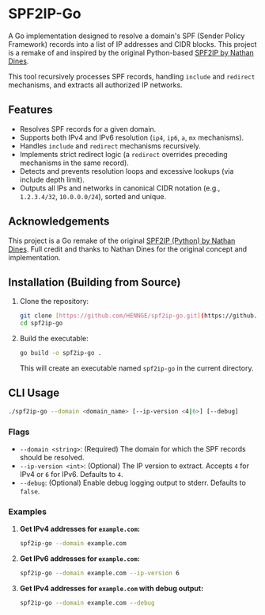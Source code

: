 # SPF2IP-Go

A Go implementation designed to resolve a domain's SPF (Sender Policy Framework) records into a list of IP addresses and CIDR blocks. This project is a remake of and inspired by the original Python-based [SPF2IP by Nathan Dines](https://github.com/nathandines/SPF2IP).

This tool recursively processes SPF records, handling `include` and `redirect` mechanisms, and extracts all authorized IP networks.

## Features

- Resolves SPF records for a given domain.
- Supports both IPv4 and IPv6 resolution (`ip4`, `ip6`, `a`, `mx` mechanisms).
- Handles `include` and `redirect` mechanisms recursively.
- Implements strict redirect logic (a `redirect` overrides preceding mechanisms in the same record).
- Detects and prevents resolution loops and excessive lookups (via include depth limit).
- Outputs all IPs and networks in canonical CIDR notation (e.g., `1.2.3.4/32`, `10.0.0.0/24`), sorted and unique.

## Acknowledgements

This project is a Go remake of the original [SPF2IP (Python) by Nathan Dines](https://github.com/nathandines/SPF2IP). Full credit and thanks to Nathan Dines for the original concept and implementation.

## Installation (Building from Source)

1.  Clone the repository:
    ```bash
    git clone [https://github.com/HENNGE/spf2ip-go.git](https://github.com/HENNGE/spf2ip-go.git)
    cd spf2ip-go
    ```
    
2.  Build the executable:
    ```bash
    go build -o spf2ip-go .
    ```
    This will create an executable named `spf2ip-go` in the current directory.

## CLI Usage

```bash
./spf2ip-go --domain <domain_name> [--ip-version <4|6>] [--debug]
```

### Flags

* `--domain <string>`: (Required) The domain for which the SPF records should be resolved.
* `--ip-version <int>`: (Optional) The IP version to extract. Accepts `4` for IPv4 or `6` for IPv6. Defaults to `4`.
* `--debug`: (Optional) Enable debug logging output to stderr. Defaults to `false`.

### Examples

1.  **Get IPv4 addresses for `example.com`:**
    ```bash
    spf2ip-go --domain example.com
    ```

1.  **Get IPv6 addresses for `example.com`:**
    ```bash
    spf2ip-go --domain example.com --ip-version 6
    ```

1.  **Get IPv4 addresses for `example.com` with debug output:**
    ```bash
    spf2ip-go --domain example.com --debug
    ```
